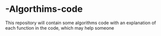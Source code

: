 # -Algorthims-code

This repository will contain some algorithms code with an explanation of each function in the code, which may help someone
